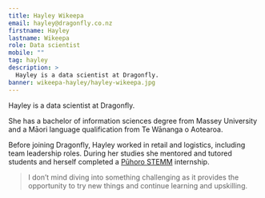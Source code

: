 ```yaml
---
title: Hayley Wikeepa
email: hayley@dragonfly.co.nz
firstname: Hayley
lastname: Wikeepa
role: Data scientist
mobile: ""
tag: hayley
description: >
  Hayley is a data scientist at Dragonfly.
banner: wikeepa-hayley/hayley-wikeepa.jpg
---
```


Hayley is a data scientist at Dragonfly.

<!--more-->

She has a bachelor of information sciences degree from Massey University and a
Māori language qualification from Te Wānanga o Aotearoa.

Before joining Dragonfly, Hayley worked in retail and logistics, including team
leadership roles. During her studies she mentored and tutored students and
herself completed a [Pūhoro STEMM](https://www.puhoro.org.nz/) internship.

> I don’t mind diving into something challenging as it provides the opportunity
to try new things and continue learning and upskilling.
